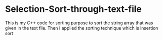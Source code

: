 # Selection-Sort-through-text-file
This is my C++ code for sorting purpose to sort the string array that was given in the text file. Then I applied the sorting technique which is insertion sort
